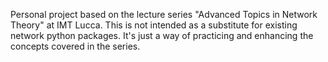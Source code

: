 Personal project based on the lecture series "Advanced Topics in Network Theory" at IMT Lucca. This is not intended as a substitute for existing network python packages. It's just a way of practicing and enhancing the concepts covered in the series.
